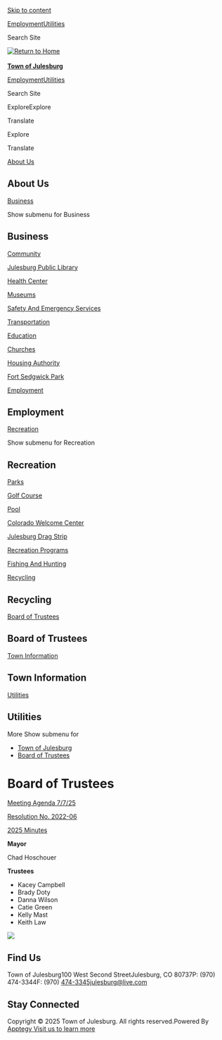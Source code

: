 [Skip to content](https://www.townofjulesburg.com/page/board-of-trustees/)

[Employment](https://www.townofjulesburg.com/page/employment)[Utilities](https://www.townofjulesburg.com/page/utilities)

Search Site

[![Return to Home](https://cmsv2-assets.apptegy.net/uploads/20427/logo/23241/Logo-Clean-Retina.png)  
\
**Town of Julesburg**](https://www.townofjulesburg.com)

[Employment](https://www.townofjulesburg.com/page/employment)[Utilities](https://www.townofjulesburg.com/page/utilities)

Search Site

ExploreExplore

Translate

Explore

Translate

[About Us](https://www.townofjulesburg.com/page/about-us)

## About Us

[Business](https://www.townofjulesburg.com/page/business)

Show submenu for Business

## Business

[Community](https://www.townofjulesburg.com/page/community)

[Julesburg Public Library](https://www.townofjulesburg.com/page/julesburg-public-library)

[Health Center](https://www.townofjulesburg.com/page/health-center)

[Museums](https://www.townofjulesburg.com/page/museums)

[Safety And Emergency Services](https://www.townofjulesburg.com/page/safetyemergency-services)

[Transportation](https://www.townofjulesburg.com/page/transportation)

[Education](https://www.townofjulesburg.com/page/education)

[Churches](https://www.townofjulesburg.com/page/churches)

[Housing Authority](https://www.townofjulesburg.com/page/housing-authority)

[Fort Sedgwick Park](https://www.townofjulesburg.com/page/fort-sedgwick-park)

[Employment](https://www.townofjulesburg.com/page/employment)

## Employment

[Recreation](https://www.townofjulesburg.com/page/recreation)

Show submenu for Recreation

## Recreation

[Parks](https://www.townofjulesburg.com/page/parks)

[Golf Course](https://www.townofjulesburg.com/documents/golf-course/558693)

[Pool](https://www.townofjulesburg.com/page/pool)

[Colorado Welcome Center](https://www.townofjulesburg.com/page/colorado-welcome-center)

[Julesburg Drag Strip](https://www.townofjulesburg.com/page/julesburg-drag-strip)

[Recreation Programs](https://www.townofjulesburg.com/page/recreation-programs)

[Fishing And Hunting](https://www.townofjulesburg.com/page/fishing-and-hunting)

[Recycling](https://www.townofjulesburg.com/page/recycling)

## Recycling

[Board of Trustees](https://www.townofjulesburg.com/page/board-of-trustees)

## Board of Trustees

[Town Information](https://www.townofjulesburg.com/page/town-information)

## Town Information

[Utilities](https://www.townofjulesburg.com/page/utilities)

## Utilities

More Show submenu for

- [Town of Julesburg](https://www.townofjulesburg.com)
- [Board of Trustees](https://www.townofjulesburg.com/page/board-of-trustees)

# Board of Trustees

[Meeting Agenda 7/7/25](https://5il.co/3l0ci)

[Resolution No. 2022-06](https://5il.co/3frvg)

[2025 Minutes](https://www.townofjulesburg.com/documents/board-of-trustees/2025-Board-minutes/814363)

**Mayor**

Chad Hoschouer

**Trustees**

- Kacey Campbell
- Brady Doty
- Danna Wilson
- Catie Green
- Kelly Mast
- Keith Law

![](https://cmsv2-assets.apptegy.net/uploads/20427/logo/23241/Logo-Clean-Retina.png)

## Find Us

Town of Julesburg100 West Second StreetJulesburg, CO 80737P: (970) 474-3344F: (970) 474-3345julesburg@live.com

<!--THE END-->

## Stay Connected

Copyright © 2025 Town of Julesburg. All rights reserved.Powered By [Apptegy Visit us to learn more](https://www.apptegy.com)